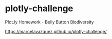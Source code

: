 # plotly-challenge
Plot.ly Homework - Belly Button Biodiversity

 https://marcelavazquez.github.io/plotly-challenge/
